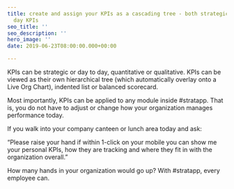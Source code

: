 ```yaml
---
title: create and assign your KPIs as a cascading tree - both strategic and day to
  day KPIs
seo_title: ''
seo_description: ''
hero_image: ''
date: 2019-06-23T08:00:00.000+00:00

---
```

KPIs can be strategic or day to day, quantitative or qualitative.  KPIs can be viewed as their own hierarchical tree (which automatically overlay onto a Live Org Chart), indented list or balanced scorecard.

Most importantly, KPIs can be applied to any module inside #stratapp.  That is, you do not have to adjust or change how your organization manages performance today.

If you walk into your company canteen or lunch area today and ask:

“Please raise your hand if within 1-click on your mobile you can show me your personal KPIs, how they are tracking and where they fit in with the organization overall.”  

How many hands in your organization would go up?  With #stratapp, every employee can.